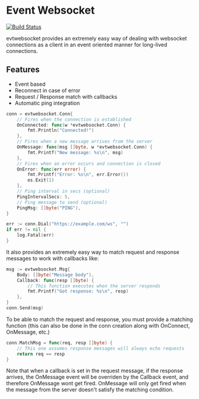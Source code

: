 # Event Websocket

[![Build Status](https://travis-ci.org/rgamba/evtwebsocket.svg?branch=master)](https://travis-ci.org/rgamba/evtwebsocket)

evtwebsocket provides an extremely easy way of dealing with websocket connections as a client in an event oriented manner for long-lived connections.
## Features
- Event based
- Reconnect in case of error
- Request / Response match with callbacks
- Automatic ping integration

```go
conn = evtwebsocket.Conn{
    // Fires when the connection is established
    OnConnected: func(w *evtwebsocket.Conn) {
        fmt.Println("Connected!")   
    },
    // Fires when a new message arrives from the server
    OnMessage: func(msg []byte, w *evtwebsocket.Conn) {
        fmt.Printf("New message: %s\n", msg)   
    },
    // Fires when an error occurs and connection is closed
    OnError: func(err error) {
        fmt.Printf("Error: %s\n", err.Error())
        os.Exit(1)   
    },
    // Ping interval in secs (optional)
    PingIntervalSecs: 5,
    // Ping message to send (optional)
    PingMsg: []byte("PING"),
}

err := conn.Dial("https://example.com/ws", "")
if err != nil {
    log.Fatal(err)
}
```
It also provides an extremely easy way to match request and response messages to work with callbacks like:
```go
msg := evtwebsocket.Msg{
    Body: []byte("Message body"),
    Callback: func(resp []byte) {
        // This function executes when the server responds
        fmt.Printf("Got response: %s\n", resp)  
    }, 
}
conn.Send(msg)
```
To be able to match the request and response, you must provide a matching function (this can also be done in the conn creation along with OnConnect, OnMessage, etc.)
```go
conn.MatchMsg = func(req, resp []byte) {
    // This one assumes response messages will always echo requests
    return req == resp
}
```
Note that when a callback is set in the request message, if the response arrives, the OnMessage event will be overriden by the Callback event, and therefore OnMessage wont get fired.
OnMessage will only get fired when the message from the server doesn't satisfy the matching condition.
